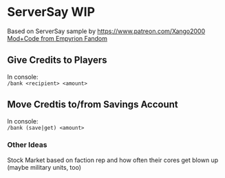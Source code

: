 # ServerSay WIP
Based on ServerSay sample by https://www.patreon.com/Xango2000  
[Mod+Code from Empyrion Fandom](https://www.patreon.com/posts/43804726)

## Give Credits to Players
In console:  
`/bank <recipient> <amount>`

## Move Credtis to/from Savings Account
In console:  
`/bank (save|get) <amount>`

### Other Ideas
Stock Market based on faction rep and how often their cores get blown up (maybe military units, too)